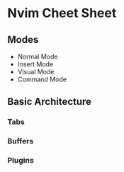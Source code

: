 # Nvim Cheet Sheet

## Modes

- Normal Mode
- Insert Mode
- Visual Mode
- Command Mode

## Basic Architecture


### Tabs


### Buffers


### Plugins


